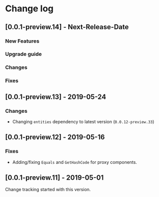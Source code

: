 # Change log

## [0.0.1-preview.14] - Next-Release-Date

### New Features
### Upgrade guide
### Changes
### Fixes


## [0.0.1-preview.13] - 2019-05-24

### Changes

* Changing `entities` dependency to latest version (`0.0.12-preview.33`) 


## [0.0.1-preview.12] - 2019-05-16

### Fixes

* Adding/fixing `Equals` and `GetHashCode` for proxy components. 


## [0.0.1-preview.11] - 2019-05-01

Change tracking started with this version.

<!-- Template for version sections
## [0.0.0-preview.0]

### New Features


### Upgrade guide


### Changes


### Fixes
-->
